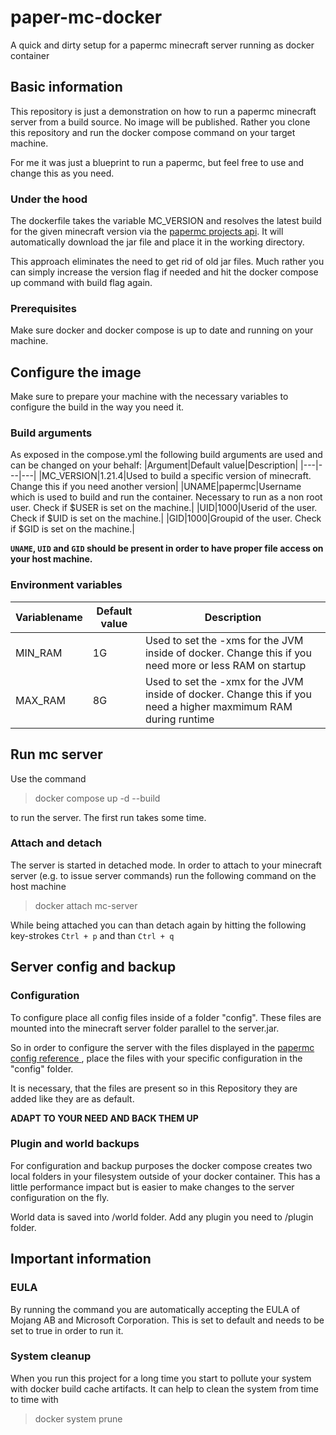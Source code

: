 # paper-mc-docker
A quick and dirty setup for a papermc minecraft server running as docker container

## Basic information
This repository is just a demonstration on how to run a papermc minecraft server from a build source.
No image will be published. Rather you clone this repository and run the docker compose command on your target machine.

For me it was just a blueprint to run a papermc, but feel free to use and change this as you need.

###  Under the hood
The dockerfile takes the variable MC_VERSION and resolves the latest build for the given minecraft version via the [papermc projects api](https://api.papermc.io/v2/projects/paper).
It will automatically download the jar file and place it in the working directory.

This approach eliminates the need to get rid of old jar files. Much rather you can simply increase the version flag if needed and hit the docker compose up command with build flag again.

### Prerequisites
Make sure docker and docker compose is up to date and running on your machine.

## Configure the image
Make sure to prepare your machine with the necessary variables to configure the build in the way you need it.


### Build arguments
As exposed in the compose.yml the following build arguments are used and can be changed on your behalf:
|Argument|Default value|Description|
|---|---|---|
|MC_VERSION|1.21.4|Used to build a specific version of minecraft. Change this if you need another version|
|UNAME|papermc|Username which is used to build and run the container. Necessary to run as a non root user. Check if $USER is set on the machine.|
|UID|1000|Userid of the user. Check if $UID is set on the machine.|
|GID|1000|Groupid of the user. Check if $GID is set on the machine.|

**`UNAME`, `UID` and `GID` should be present in order to have proper file access on your host machine.**

### Environment variables
|Variablename| Default value| Description|
|---|---|---|
|MIN_RAM | 1G | Used to set the -xms for the JVM inside of docker. Change this if you need more or less RAM on startup|
|MAX_RAM | 8G | Used to set the -xmx for the JVM inside of docker. Change this if you need a higher maxmimum RAM during runtime|

## Run mc server
Use the command
> docker compose up -d --build

to run the server. The first run takes some time.

### Attach and detach
The server is started in detached mode. In order to attach to your minecraft server (e.g. to issue server commands) run the following command on the host machine
> docker attach mc-server

While being attached you can than detach again by hitting the following key-strokes
`Ctrl + p` and than `Ctrl + q`

## Server config and backup

### Configuration
To configure place all config files inside of a folder "config". These files are mounted into the minecraft server folder parallel to the server.jar.


So in order to configure the server with the files displayed in the [papermc config reference ](https://docs.papermc.io/paper/reference/configuration), place the files with your specific configuration in the "config" folder.

It is necessary, that the files are present so in this Repository they are added like they are as default.

**ADAPT TO YOUR NEED AND BACK THEM UP**

### Plugin and world backups
For configuration and backup purposes the docker compose creates two local folders in your filesystem outside of your docker container. This has a little performance impact but is easier to make changes to the server configuration on the fly.

World data is saved into /world folder. Add any plugin you need to /plugin folder.

## Important information

### EULA
By running the command you are automatically accepting the EULA of Mojang AB and Microsoft Corporation. This is set to default and needs to be set to true in order to run it.

### System cleanup
When you run this project for a long time you start to pollute your system with docker build cache artifacts. It can help to clean the system from time to time with

> docker system prune